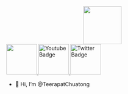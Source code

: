 <div id="header" align="center">
  <img src="https://media.giphy.com/media/M9gbBd9nbDrOTu1Mqx/giphy.gif" width="100"/>
</div>
<div id="badges">
  <a href="https://www.instagram.com/eaxthuzix_/profilecard/?igsh=b3lpajUwZHZhbXNq">
    <img src="https://e7.pngegg.com/pngimages/704/270/png-clipart-social-media-instagram-login-graphy-ig-instagram-icon-rectangle-magenta-thumbnail.png" width="80" height="80"/>
  </a>
  <a href="your-youtube-URL">
    <img src="https://img.shields.io/badge/YouTube-red?style=for-the-badge&logo=youtube&logoColor=white" width="80" height="80" alt="Youtube Badge"/>
  </a>
  <a href="your-twitter-URL">
    <img src="https://img.shields.io/badge/Twitter-blue?style=for-the-badge&logo=twitter&logoColor=white" width="80" height="80" alt="Twitter Badge"/>
  </a>
</div>

- 👋 Hi, I’m @TeerapatChuatong

<!---
TeerapatChuatong/TeerapatChuatong is a ✨ special ✨ repository because its `README.md` (this file) appears on your GitHub profile.
You can click the Preview link to take a look at your changes.
--->
